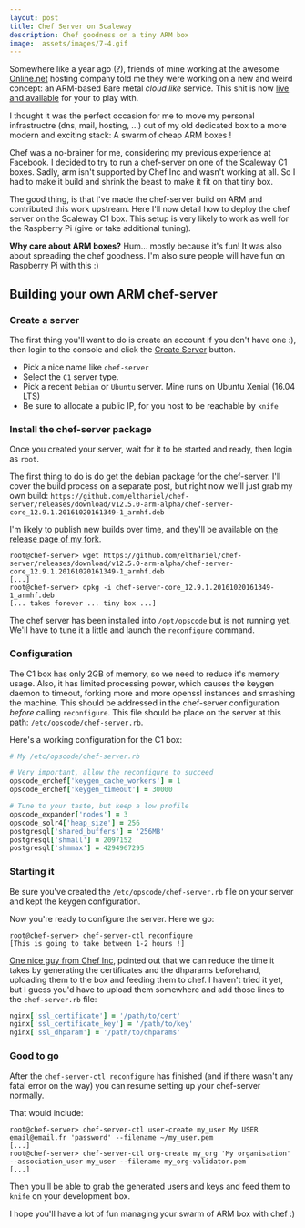 ```yaml
---
layout: post
title: Chef Server on Scaleway
description: Chef goodness on a tiny ARM box
image:  assets/images/7-4.gif
---
```



Somewhere like a year ago (?), friends of mine working at the awesome
[Online.net](www.online.net) hosting company told me they were working
on a new and weird concept: an ARM-based Bare metal _cloud like_ service.
This shit is now [live and available](scaleway.com) for your to play with.

I thought it was the perfect occasion for me to move my personal
infrastructre (dns, mail, hosting, ...) out of my old dedicated box to
a more modern and exciting stack: A swarm of cheap ARM boxes !

Chef was a no-brainer for me, considering my previous experience at
Facebook. I decided to try to run a chef-server on one of the Scaleway
C1 boxes. Sadly, arm isn't supported by Chef Inc and wasn't working at
all.  So I had to make it build and shrink the beast to make it fit on
that tiny box.

The good thing, is that I've made the chef-server build on ARM and
contributed this work upstream. Here I'll now detail how to deploy
the chef server on the Scaleway C1 box. This setup is very likely to
work as well for the Raspberry Pi (give or take additional tuning).

<div class='box'> <strong>Why care about ARM boxes?</strong>
  Hum... mostly because it's fun! It was also about spreading the chef
  goodness. I'm also sure people will have fun on Raspberry Pi with this :)
</div>

## Building your own ARM chef-server

### Create a server

The first thing you'll want to do is create an account if you don't
have one :), then login to the console and click the [Create Server](https://cloud.scaleway.com/#/zones/par1/servers/new) button.

- Pick a nice name like `chef-server`
- Select the `C1` server type.
- Pick a recent `Debian` or `Ubuntu` server. Mine runs on Ubuntu Xenial (16.04 LTS)
- Be sure to allocate a public IP, for you host to be reachable by `knife`

### Install the chef-server package

Once you created your server, wait for it to be started and ready,
then login as `root`.

The first thing to do is do get the debian package for the
chef-server. I'll cover the build process on a separate post, but
right now we'll just grab my own build: `https://github.com/elthariel/chef-server/releases/download/v12.5.0-arm-alpha/chef-server-core_12.9.1.20161020161349-1_armhf.deb`

I'm likely to publish new builds over time, and they'll be available on
[the release page of my fork](https://github.com/elthariel/chef-server/releases).

``` shellsession
root@chef-server> wget https://github.com/elthariel/chef-server/releases/download/v12.5.0-arm-alpha/chef-server-core_12.9.1.20161020161349-1_armhf.deb
[...]
root@chef-server> dpkg -i chef-server-core_12.9.1.20161020161349-1_armhf.deb
[... takes forever ... tiny box ...]
```

The chef server has been installed into `/opt/opscode` but is not
running yet. We'll have to tune it a little and launch the
`reconfigure` command.

### Configuration

The C1 box has only 2GB of memory, so we need to reduce it's memory
usage. Also, it has limited processing power, which causes the keygen
daemon to timeout, forking more and more openssl instances and
smashing the machine. This should be addressed in the chef-server
configuration *before* calling `reconfigure`. This file should be
place on the server at this path: `/etc/opscode/chef-server.rb`.

Here's a working configuration for the C1 box:

``` ruby
# My /etc/opscode/chef-server.rb

# Very important, allow the reconfigure to succeed
opscode_erchef['keygen_cache_workers'] = 1
opscode_erchef['keygen_timeout'] = 30000

# Tune to your taste, but keep a low profile
opscode_expander['nodes'] = 3
opscode_solr4['heap_size'] = 256
postgresql['shared_buffers'] = '256MB'
postgresql['shmall'] = 2097152
postgresql['shmmax'] = 4294967295
```


### Starting it

Be sure you've created the `/etc/opscode/chef-server.rb` file on your
server and kept the keygen configuration.

Now you're ready to configure the server. Here we go:

``` shellsession
root@chef-server> chef-server-ctl reconfigure
[This is going to take between 1-2 hours !]
```

[One nice guy from Chef Inc](https://github.com/chef/chef-server/pull/985#issuecomment-256942327),
pointed out that we can reduce the time it takes by generating the
certificates and the dhparams beforehand, uploading them to the box
and feeding them to chef. I haven't tried it yet, but I guess you'd have to upload them somewhere and add those lines to the `chef-server.rb` file:

``` ruby
nginx['ssl_certificate'] = '/path/to/cert'
nginx['ssl_certificate_key'] = '/path/to/key'
nginx['ssl_dhparam'] = '/path/to/dhparams'
```

### Good to go

After the `chef-server-ctl reconfigure` has finished (and if there
wasn't any fatal error on the way) you can resume setting up your
chef-server normally.

That would include:

``` shellsession
root@chef-server> chef-server-ctl user-create my_user My USER email@email.fr 'password' --filename ~/my_user.pem
[...]
root@chef-server> chef-server-ctl org-create my_org 'My organisation' --association_user my_user --filename my_org-validator.pem
[...]
```

Then you'll be able to grab the generated users and keys and feed them
to `knife` on your development box.


I hope you'll have a lot of fun managing your swarm of ARM box with chef :)
